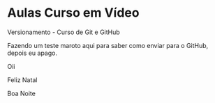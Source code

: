 # Aulas Curso em Vídeo
Versionamento - Curso de Git e GitHub

Fazendo um teste maroto aqui para saber como enviar para o GitHub, depois eu apago.


Oii

Feliz Natal

Boa Noite
